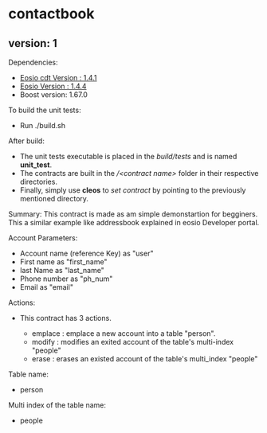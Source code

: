 # contactbook
## version: 1

Dependencies:
* [Eosio cdt Version : 1.4.1](https://github.com/eosio/eosio.cdt)
* [Eosio Version : 1.4.4](https://github.com/eosio/eo)
*  Boost version: 1.67.0


To build the unit tests:
* Run ./build.sh 

After build:
* The unit tests executable is placed in the _build/tests_ and is named __unit_test__.
* The contracts are built in the _/\<contract name\>_ folder in their respective directories.
* Finally, simply use __cleos__ to _set contract_ by pointing to the previously mentioned directory.

Summary:
  This contract is made as am simple demonstartion for begginers. This a similar example like addressbook explained in eosio Developer portal.

Account Parameters:
* Account name (reference Key) as "user"
* First name as "first_name"
* last Name as "last_name"
* Phone number as "ph_num"
* Email as "email"

Actions:
* This contract has 3 actions.

    * emplace : emplace a new account into a table "person".
    * modify  : modifies an exited account of the table's multi-index "people"
    * erase   : erases an existed account of the table's multi_index "people"

Table name:
* person

Multi index of the table name:
* people

